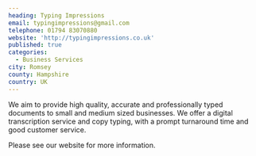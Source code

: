```yaml
---
heading: Typing Impressions
email: typingimpressions@gmail.com
telephone: 01794 83070880
website: 'http://typingimpressions.co.uk'
published: true
categories:
  - Business Services
city: Romsey
county: Hampshire
country: UK
---
```


We aim to provide high quality, accurate and professionally typed documents to small and medium sized businesses.  We offer a digital transcription service and copy typing, with a prompt turnaround time and good customer service. 

Please see our website for more information.
